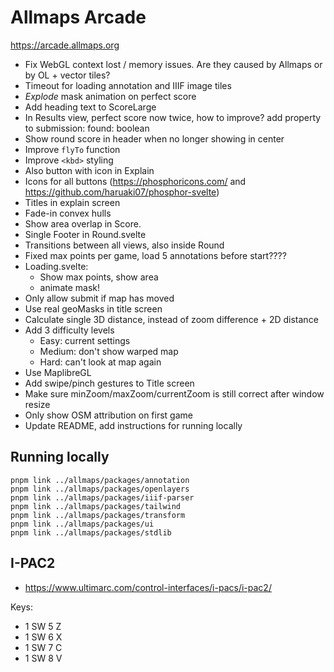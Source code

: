 # Allmaps Arcade

https://arcade.allmaps.org

- Fix WebGL context lost / memory issues. Are they caused by Allmaps or by OL + vector tiles?
- Timeout for loading annotation and IIIF image tiles
- _Explode_ mask animation on perfect score
- Add heading text to ScoreLarge
- In Results view, perfect score now twice, how to improve? add property to submission: found: boolean
- Show round score in header when no longer showing in center
- Improve `flyTo` function
- Improve `<kbd>` styling
- Also button with icon in Explain
- Icons for all buttons (https://phosphoricons.com/ and https://github.com/haruaki07/phosphor-svelte)
- Titles in explain screen
- Fade-in convex hulls
- Show area overlap in Score.
- Single Footer in Round.svelte
- Transitions between all views, also inside Round
- Fixed max points per game, load 5 annotations before start????
- Loading.svelte:
  - Show max points, show area
  - animate mask!
- Only allow submit if map has moved
- Use real geoMasks in title screen
- Calculate single 3D distance, instead of zoom difference + 2D distance
- Add 3 difficulty levels
  - Easy: current settings
  - Medium: don't show warped map
  - Hard: can't look at map again
- Use MaplibreGL
- Add swipe/pinch gestures to Title screen
- Make sure minZoom/maxZoom/currentZoom is still correct after window resize
- Only show OSM attribution on first game
- Update README, add instructions for running locally

## Running locally

    pnpm link ../allmaps/packages/annotation
    pnpm link ../allmaps/packages/openlayers
    pnpm link ../allmaps/packages/iiif-parser
    pnpm link ../allmaps/packages/tailwind
    pnpm link ../allmaps/packages/transform
    pnpm link ../allmaps/packages/ui
    pnpm link ../allmaps/packages/stdlib

## I-PAC2

- https://www.ultimarc.com/control-interfaces/i-pacs/i-pac2/

Keys:

- 1 SW 5 Z
- 1 SW 6 X
- 1 SW 7 C
- 1 SW 8 V
